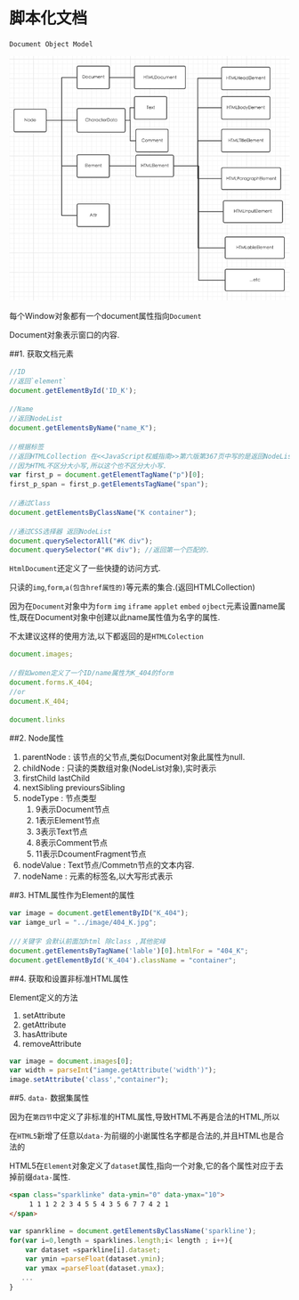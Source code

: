 # 脚本化文档

`Document Object Model`

![文档节点的部分层次结构](QQ20151230-0.png)


每个Window对象都有一个document属性指向`Document`

Document对象表示窗口的内容.

##1. 获取文档元素
```javascript
//ID
//返回`element`
document.getElementById('ID_K');

//Name
//返回NodeList
document.getElementsByName("name_K");

//根据标签 
//返回HTMLCollection 在<<JavaScript权威指南>>第六版第367页中写的是返回NodeList,但是查了官网API是返回HTMLCollection的.
//因为HTML不区分大小写,所以这个也不区分大小写.
var first_p = document.getElementTagName("p")[0];
first_p_span = first_p.getElementsTagName("span");

//通过Class
document.getElementsByClassName("K container");

//通过CSS选择器 返回NodeList
document.querySelectorAll("#K div");
document.querySelector("#K div"); //返回第一个匹配的.

```

`HtmlDocument`还定义了一些快捷的访问方式.

只读的`img`,`form`,`a(包含href属性的)`等元素的集合.(返回HTMLCollection)

因为在`Document`对象中为`form` `img` `iframe` `applet` `embed` `ojbect`元素设置name属性,既在Document对象中创建以此name属性值为名字的属性.

不太建议这样的使用方法,以下都返回的是`HTMLColection`
```javascript
document.images;

//假如women定义了一个ID/name属性为K_404的form 
document.forms.K_404;
//or
document.K_404;

document.links
```

##2. Node属性

1. parentNode : 该节点的父节点,类似Document对象此属性为null.
2. childNode : 只读的类数组对象(NodeList对象),实时表示
3. firstChild lastChild
4. nextSibling previoursSibling
5. nodeType : 节点类型
    1. 9表示Document节点
    2. 1表示Element节点
    3. 3表示Text节点
    4. 8表示Comment节点
    5. 11表示DcoumentFragment节点
6. nodeValue : Text节点/Commetn节点的文本内容.
7. nodeName : 元素的标签名,以大写形式表示


##3. HTML属性作为Element的属性

```javascript
var image = document.getElementByID("K_404");
var iamge_url = "../image/404_K.jpg";

///关键字 会默认前面加html 除class ,其他驼峰
document.getElementsByTagName('lable')[0].htmlFor = "404_K";
document.getElementById('K_404').className = "container";
```

##4. 获取和设置非标准HTML属性

Element定义的方法

1. setAttribute
2. getAttribute
3. hasAttribute
4. removeAttribute

```javascript
var image = document.images[0];
var width = parseInt("iamge.getAttribute('width')");
image.setAttribute('class',"container");

```

##5. `data-` 数据集属性

因为在`第四节`中定义了非标准的HTML属性,导致HTML不再是合法的HTML,所以

在`HTML5`新增了任意以`data-`为前缀的小谢属性名字都是合法的,并且HTML也是合法的

HTML5在`Element`对象定义了`dataset`属性,指向一个对象,它的各个属性对应于去掉前缀`data-`属性.

```HTML
<span class="sparklinke" data-ymin="0" data-ymax="10">
     1 1 1 2 2 3 4 5 5 4 3 5 6 7 7 4 2 1
</span>     
```
```javascript
var spanrkline = document.getElementsByClassName('sparkline');
for(var i=0,length = sparklines.length;i< length ; i++){
    var dataset =sparkline[i].dataset;
    var ymin =parseFloat(dataset.ymin);
    var ymax =parseFloat(dataset.ymax);
   ...
}

```